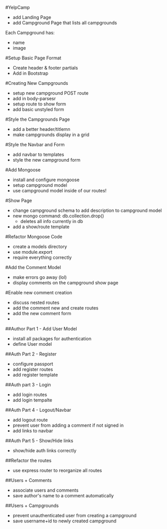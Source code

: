 #YelpCamp

* add Landing Page
* add Campground Page that lists all campgrounds

Each Campground has:
  * name
  * image

#Setup Basic Page Format
  * Create header & footer partials
  * Add in Bootstrap

#Creating New Campgrounds
  * setup new campground POST route
  * add in body-parsesr
  * setup route to show form
  * add basic unstyled form
  
#Style the Campgrounds Page
  * add a better header/titlemn
  * make campgrounds display in a grid
  
#Style the Navbar and Form
  * add navbar to templates
  * style the new campground form
  
#Add Mongoose
  * install and configure mongoose
  * setup campground model
  * use campground model inside of our routes!
   
#Show Page
  * change campground schema to add description to campground model
  * new mongo command: db.collection.drop()
    * deletes all info currently in db 
  * add a show/route template

#Refactor Mongoose Code
  * create a models directory
  * use module.export
  * require everything correctly

#Add the Comment Model
  * make errors go away (lol)
  * display comments on the campground show page
  
#Enable new comment creation
  * discuss nested routes
  * add the comment new and create routes
  * add the new comment form
  * 
##Author Part 1 - Add User Model
  * install all packages for authentication
  * define User model
  
##Auth Part 2 - Register
  * configure passport
  * add register routes
  * add register template
  
##Auth part 3 - Login
  * add login routes
  * add login tempalte
  
##Auth Part 4 - Logout/Navbar 
 * add logout route
 * prevent user from adding a comment if not signed in
 * add links to navbar
 
##Auth Part 5 - Show/Hide links
 * show/hide auth links correctly

##Refactor the routes
  * use express router to reorganize all routes
  
##Users + Comments
  * associate users and comments
  * save author's name to a comment automatically
  
##Users + Campgrounds
  * prevent unauthenticated user from creating a campground
  * save username+id to newly created campground